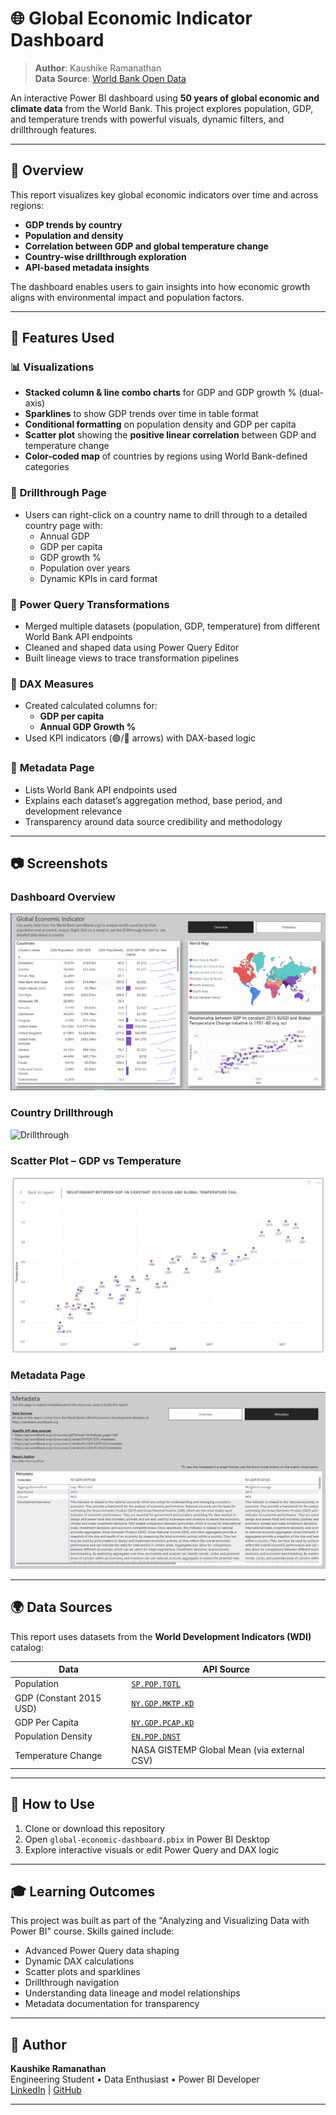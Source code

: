 # 🌐 Global Economic Indicator Dashboard

> **Author**: Kaushike Ramanathan  
> **Data Source**: [World Bank Open Data](https://databank.worldbank.org)

An interactive Power BI dashboard using **50 years of global economic and climate data** from the World Bank. This project explores population, GDP, and temperature trends with powerful visuals, dynamic filters, and drillthrough features.

---

## 📌 Overview

This report visualizes key global economic indicators over time and across regions:
- **GDP trends by country**
- **Population and density**
- **Correlation between GDP and global temperature change**
- **Country-wise drillthrough exploration**
- **API-based metadata insights**

The dashboard enables users to gain insights into how economic growth aligns with environmental impact and population factors.

---

## 🧰 Features Used

### 📊 **Visualizations**
- **Stacked column & line combo charts** for GDP and GDP growth % (dual-axis)
- **Sparklines** to show GDP trends over time in table format
- **Conditional formatting** on population density and GDP per capita
- **Scatter plot** showing the **positive linear correlation** between GDP and temperature change
- **Color-coded map** of countries by regions using World Bank-defined categories

### 🧭 **Drillthrough Page**
- Users can right-click on a country name to drill through to a detailed country page with:
  - Annual GDP
  - GDP per capita
  - GDP growth %
  - Population over years
  - Dynamic KPIs in card format

### 🔄 **Power Query Transformations**
- Merged multiple datasets (population, GDP, temperature) from different World Bank API endpoints
- Cleaned and shaped data using Power Query Editor
- Built lineage views to trace transformation pipelines

### 📐 **DAX Measures**
- Created calculated columns for:
  - **GDP per capita**
  - **Annual GDP Growth %**
- Used KPI indicators (🟢/🔴 arrows) with DAX-based logic

### 📁 **Metadata Page**
- Lists World Bank API endpoints used
- Explains each dataset’s aggregation method, base period, and development relevance
- Transparency around data source credibility and methodology

---

## 📷 Screenshots

### Dashboard Overview
![Overview](screenshots/dashboard_overview.png)

### Country Drillthrough
![Drillthrough](screenshots/uae_country_detail.png)

### Scatter Plot – GDP vs Temperature
![Scatter Plot](screenshots/scatterplot_correlation.png)

### Metadata Page
![Metadata](screenshots/metadata.png)

---

## 🌍 Data Sources

This report uses datasets from the **World Development Indicators (WDI)** catalog:

| Data | API Source |
|------|-------------|
| Population | [`SP.POP.TOTL`](https://api.worldbank.org/v2/en/indicator/SP.POP.TOTL) |
| GDP (Constant 2015 USD) | [`NY.GDP.MKTP.KD`](https://api.worldbank.org/v2/en/indicator/NY.GDP.MKTP.KD) |
| GDP Per Capita | [`NY.GDP.PCAP.KD`](https://api.worldbank.org/v2/en/indicator/NY.GDP.PCAP.KD) |
| Population Density | [`EN.POP.DNST`](https://api.worldbank.org/v2/en/indicator/EN.POP.DNST) |
| Temperature Change | NASA GISTEMP Global Mean (via external CSV) |

---

## 🚀 How to Use

1. Clone or download this repository
2. Open `global-economic-dashboard.pbix` in Power BI Desktop
3. Explore interactive visuals or edit Power Query and DAX logic

---

## 🎓 Learning Outcomes

This project was built as part of the "Analyzing and Visualizing Data with Power BI" course. Skills gained include:

- Advanced Power Query data shaping
- Dynamic DAX calculations
- Scatter plots and sparklines
- Drillthrough navigation
- Understanding data lineage and model relationships
- Metadata documentation for transparency

---

## 📌 Author

**Kaushike Ramanathan**  
Engineering Student • Data Enthusiast • Power BI Developer  
[LinkedIn](https://linkedin.com/in/yourprofile) | [GitHub](https://github.com/yourusername)

---

